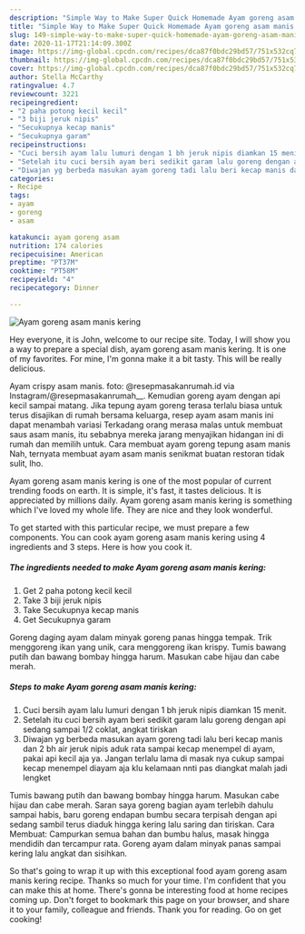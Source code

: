 ```yaml
---
description: "Simple Way to Make Super Quick Homemade Ayam goreng asam manis kering"
title: "Simple Way to Make Super Quick Homemade Ayam goreng asam manis kering"
slug: 149-simple-way-to-make-super-quick-homemade-ayam-goreng-asam-manis-kering
date: 2020-11-17T21:14:09.300Z
image: https://img-global.cpcdn.com/recipes/dca87f0bdc29bd57/751x532cq70/ayam-goreng-asam-manis-kering-foto-resep-utama.jpg
thumbnail: https://img-global.cpcdn.com/recipes/dca87f0bdc29bd57/751x532cq70/ayam-goreng-asam-manis-kering-foto-resep-utama.jpg
cover: https://img-global.cpcdn.com/recipes/dca87f0bdc29bd57/751x532cq70/ayam-goreng-asam-manis-kering-foto-resep-utama.jpg
author: Stella McCarthy
ratingvalue: 4.7
reviewcount: 3221
recipeingredient:
- "2 paha potong kecil kecil"
- "3 biji jeruk nipis"
- "Secukupnya kecap manis"
- "Secukupnya garam"
recipeinstructions:
- "Cuci bersih ayam lalu lumuri dengan 1 bh jeruk nipis diamkan 15 menit."
- "Setelah itu cuci bersih ayam beri sedikit garam lalu goreng dengan api sedang sampai 1/2 coklat, angkat tiriskan"
- "Diwajan yg berbeda masukan ayam goreng tadi lalu beri kecap manis dan 2 bh air jeruk nipis aduk rata sampai kecap menempel di ayam, pakai api kecil aja ya. Jangan terlalu lama di masak nya cukup sampai kecap menempel diayam aja klu kelamaan nnti pas diangkat malah jadi lengket"
categories:
- Recipe
tags:
- ayam
- goreng
- asam

katakunci: ayam goreng asam 
nutrition: 174 calories
recipecuisine: American
preptime: "PT37M"
cooktime: "PT58M"
recipeyield: "4"
recipecategory: Dinner

---
```



![Ayam goreng asam manis kering](https://img-global.cpcdn.com/recipes/dca87f0bdc29bd57/751x532cq70/ayam-goreng-asam-manis-kering-foto-resep-utama.jpg)

Hey everyone, it is John, welcome to our recipe site. Today, I will show you a way to prepare a special dish, ayam goreng asam manis kering. It is one of my favorites. For mine, I'm gonna make it a bit tasty. This will be really delicious.

Ayam crispy asam manis. foto: @resepmasakanrumah.id via Instagram/@resepmasakanrumah__. Kemudian goreng ayam dengan api kecil sampai matang. Jika tepung ayam goreng terasa terlalu biasa untuk terus disajikan di rumah bersama keluarga, resep ayam asam manis ini dapat menambah variasi Terkadang orang merasa malas untuk membuat saus asam manis, itu sebabnya mereka jarang menyajikan hidangan ini di rumah dan memilih untuk. Cara membuat ayam goreng tepung asam manis Nah, ternyata membuat ayam asam manis senikmat buatan restoran tidak sulit, lho.

Ayam goreng asam manis kering is one of the most popular of current trending foods on earth. It is simple, it's fast, it tastes delicious. It is appreciated by millions daily. Ayam goreng asam manis kering is something which I've loved my whole life. They are nice and they look wonderful.


To get started with this particular recipe, we must prepare a few components. You can cook ayam goreng asam manis kering using 4 ingredients and 3 steps. Here is how you cook it.

<!--inarticleads1-->

##### The ingredients needed to make Ayam goreng asam manis kering:

1. Get 2 paha potong kecil kecil
1. Take 3 biji jeruk nipis
1. Take Secukupnya kecap manis
1. Get Secukupnya garam


Goreng daging ayam dalam minyak goreng panas hingga tempak. Trik menggoreng ikan yang unik, cara menggoreng ikan krispy. Tumis bawang putih dan bawang bombay hingga harum. Masukan cabe hijau dan cabe merah. 

<!--inarticleads2-->

##### Steps to make Ayam goreng asam manis kering:

1. Cuci bersih ayam lalu lumuri dengan 1 bh jeruk nipis diamkan 15 menit.
1. Setelah itu cuci bersih ayam beri sedikit garam lalu goreng dengan api sedang sampai 1/2 coklat, angkat tiriskan
1. Diwajan yg berbeda masukan ayam goreng tadi lalu beri kecap manis dan 2 bh air jeruk nipis aduk rata sampai kecap menempel di ayam, pakai api kecil aja ya. Jangan terlalu lama di masak nya cukup sampai kecap menempel diayam aja klu kelamaan nnti pas diangkat malah jadi lengket


Tumis bawang putih dan bawang bombay hingga harum. Masukan cabe hijau dan cabe merah. Saran saya goreng bagian ayam terlebih dahulu sampai habis, baru goreng endapan bumbu secara terpisah dengan api sedang sambil terus diaduk hingga kering lalu saring dan tiriskan. Cara Membuat: Campurkan semua bahan dan bumbu halus, masak hingga mendidih dan tercampur rata. Goreng ayam dalam minyak panas sampai kering lalu angkat dan sisihkan. 

So that's going to wrap it up with this exceptional food ayam goreng asam manis kering recipe. Thanks so much for your time. I'm confident that you can make this at home. There's gonna be interesting food at home recipes coming up. Don't forget to bookmark this page on your browser, and share it to your family, colleague and friends. Thank you for reading. Go on get cooking!
